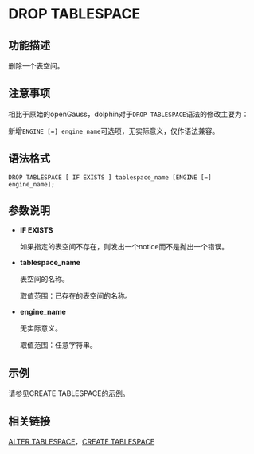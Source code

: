 # DROP TABLESPACE

## 功能描述<a name="zh-cn_topic_0283137549_zh-cn_topic_0237122153_zh-cn_topic_0059779073_s73f8a05d2e0248f18e34a613fcde3fb6"></a>

删除一个表空间。

## 注意事项<a name="zh-cn_topic_0283137549_zh-cn_topic_0237122153_zh-cn_topic_0059779073_s8573862b21234deaa562c0502d4cae55"></a>

相比于原始的openGauss，dolphin对于```DROP TABLESPACE```语法的修改主要为：

新增```ENGINE [=] engine_name```可选项，无实际意义，仅作语法兼容。

## 语法格式<a name="zh-cn_topic_0283137549_zh-cn_topic_0237122153_zh-cn_topic_0059779073_s6c3564e4565e4a808f931d50ab12c041"></a>

```
DROP TABLESPACE [ IF EXISTS ] tablespace_name [ENGINE [=] engine_name];
```

## 参数说明<a name="zh-cn_topic_0283137549_zh-cn_topic_0237122153_zh-cn_topic_0059779073_sd3609e09c22149eba3e6e64c989573b6"></a>

-   **IF EXISTS**

    如果指定的表空间不存在，则发出一个notice而不是抛出一个错误。

-   **tablespace\_name**

    表空间的名称。

    取值范围：已存在的表空间的名称。

-   **engine\_name**

    无实际意义。

    取值范围：任意字符串。


## 示例<a name="zh-cn_topic_0283137549_zh-cn_topic_0237122153_zh-cn_topic_0059779073_sbcb08a6a5edc433b951080b230808c35"></a>

请参见CREATE TABLESPACE的[示例](dolphin-CREATE-TABLESPACE.md#zh-cn_topic_0283137328_zh-cn_topic_0237122120_zh-cn_topic_0059777670_s4e5e97caa377440d87fad0d49b56323e)。

## 相关链接<a name="zh-cn_topic_0283137549_zh-cn_topic_0237122153_zh-cn_topic_0059779073_s5f1d0e75c90d465fadd639b26f10ab64"></a>

[ALTER TABLESPACE](dolphin-ALTER-TABLESPACE.md)，[CREATE TABLESPACE](dolphin-CREATE-TABLESPACE.md)
